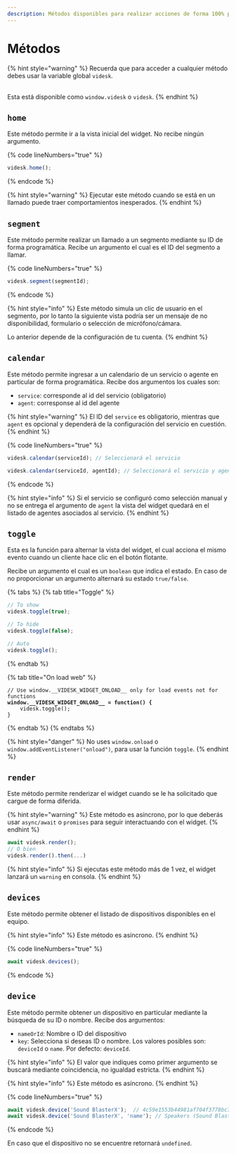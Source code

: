 ```yaml
---
description: Métodos disponibles para realizar acciones de forma 100% programática
---
```


# Métodos

{% hint style="warning" %}
Recuerda que para acceder a cualquier método debes usar la variable global `videsk`.

\
Esta está disponible como `window.videsk` o `videsk`.
{% endhint %}

## `home`

Este método permite ir a la vista inicial del widget. No recibe ningún argumento.

{% code lineNumbers="true" %}
```javascript
videsk.home();
```
{% endcode %}

{% hint style="warning" %}
Ejecutar este método cuando se está en un llamado puede traer comportamientos inesperados.
{% endhint %}

## `segment`

Este método permite realizar un llamado a un segmento mediante su ID de forma programática. Recibe un argumento el cual es el ID del segmento a llamar.

{% code lineNumbers="true" %}
```javascript
videsk.segment(segmentId);
```
{% endcode %}

{% hint style="info" %}
Este método simula un clic de usuario en el segmento, por lo tanto la siguiente vista podría ser un mensaje de no disponibilidad, formulario o selección de micrófono/cámara.



Lo anterior depende de la configuración de tu cuenta.
{% endhint %}

## `calendar`

Este método permite ingresar a un calendario de un servicio o agente en particular de forma programática. Recibe dos argumentos los cuales son:

* `service`: corresponde al id del servicio (obligatorio)
* `agent`: corresponse al id del agente

{% hint style="warning" %}
El ID del `service` es obligatorio, mientras que `agent` es opcional y dependerá de la configuración del servicio en cuestión.
{% endhint %}

{% code lineNumbers="true" %}
```javascript
videsk.calendar(serviceId); // Seleccionará el servicio

videsk.calendar(serviceId, agentId); // Seleccionará el servicio y agente
```
{% endcode %}

{% hint style="info" %}
Si el servicio se configuró como selección manual y no se entrega el argumento de `agent` la vista del widget quedará en el listado de agentes asociados al servicio.
{% endhint %}

## `toggle`

Esta es la función para alternar la vista del widget, el cual acciona el mismo evento cuando un cliente hace clic en el botón flotante.

Recibe un argumento el cual es un `boolean` que indica el estado. En caso de no proporcionar un argumento alternará su estado `true/false`.

{% tabs %}
{% tab title="Toggle" %}
```javascript
// To show
videsk.toggle(true);

// To hide
videsk.toggle(false);

// Auto
videsk.toggle();
```
{% endtab %}

{% tab title="On load web" %}
<pre class="language-javascript"><code class="lang-javascript">// Use window.__VIDESK_WIDGET_ONLOAD__ only for load events not for functions
<strong>window.__VIDESK_WIDGET_ONLOAD__ = function() {
</strong>    videsk.toggle();
}</code></pre>
{% endtab %}
{% endtabs %}

{% hint style="danger" %}
No uses `window.onload` o `window.addEventListener("onload")`, para usar la función `toggle`.
{% endhint %}

## `render`

Este método permite renderizar el widget cuando se le ha solicitado que cargue de forma diferida.

{% hint style="warning" %}
Este método es asíncrono, por lo que deberás usar `async/await` o `promises` para seguir interactuando con el widget.
{% endhint %}

```javascript
await videsk.render();
// O bien
videsk.render().then(...)
```

{% hint style="info" %}
Si ejecutas este método más de 1 vez, el widget lanzará un `warning` en consola.
{% endhint %}

## `devices`

Este método permite obtener el listado de dispositivos disponibles en el equipo.

{% hint style="info" %}
Este método es asíncrono.
{% endhint %}

{% code lineNumbers="true" %}
```javascript
await videsk.devices();
```
{% endcode %}

## `device`

Este método permite obtener un dispositivo en particular mediante la búsqueda de su ID o nombre. Recibe dos argumentos:

* `nameOrId`: Nombre o ID del dispositivo
* `key`: Selecciona si deseas ID o nombre. Los valores posibles son: `deviceId` o `name`. Por defecto: `deviceId`.

{% hint style="info" %}
El valor que indiques como primer argumento se buscará mediante coincidencia, no igualdad estricta.
{% endhint %}

{% hint style="info" %}
Este método es asíncrono.
{% endhint %}

{% code lineNumbers="true" %}
```javascript
await videsk.device('Sound BlasterX');  // 4c59e1553b44981af704f3778bc75c8bfbeabf0849b4357c4e9222104f1a794
await videsk.device('Sound BlasterX', 'name'); // Speakers (Sound BlasterX G1)
```
{% endcode %}

En caso que el dispositivo no se encuentre retornará `undefined`.
